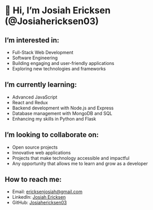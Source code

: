 # 👋 Hi, I’m Josiah Ericksen (@Josiahericksen03)

## I’m interested in:
- Full-Stack Web Development
- Software Engineering
- Building engaging and user-friendly applications
- Exploring new technologies and frameworks

## I’m currently learning:
- Advanced JavaScript
- React and Redux
- Backend development with Node.js and Express
- Database management with MongoDB and SQL
- Enhancing my skills in Python and Flask

## I’m looking to collaborate on:
- Open source projects
- Innovative web applications
- Projects that make technology accessible and impactful
- Any opportunity that allows me to learn and grow as a developer

## How to reach me:
- Email: [ericksenjosiah@gmail.com](mailto:ericksenjosiah@gmail.com)
- LinkedIn: [Josiah Ericksen](https://linkedin.com/in/josiah-ericksen-225224240)
- GitHub: [Josiahericksen03](https://github.com/Josiahericksen03)


